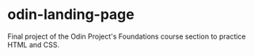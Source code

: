 # odin-landing-page
Final project of the Odin Project's Foundations course section to practice HTML and CSS. 
